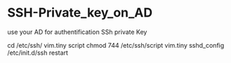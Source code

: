 # SSH-Private_key_on_AD
use your AD for authentification SSh private Key 




cd /etc/ssh/
vim.tiny script
chmod 744 /etc/ssh/script
vim.tiny sshd_config
/etc/init.d/ssh restart
